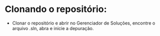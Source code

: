 # Clonando o repositório:

- Clonar o repositório e abrir no Gerenciador de Soluções, encontre o arquivo .sln, abra e inicie a depuração.


